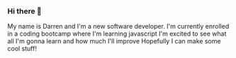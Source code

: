 ### Hi there 👋
My name is Darren and I'm a new software developer.
I'm currently enrolled in a coding bootcamp where I'm learning javascript
I'm excited to see what all I'm gonna learn and how much I'll improve
Hopefully I can make some cool stuff!